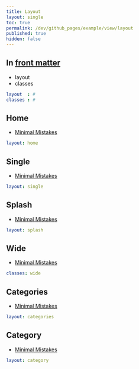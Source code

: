 ```yaml
---
title: Layout
layout: single
toc: true
permalink: /dev/github_pages/example/view/layout
published: true
hidden: false
---
```




## In [front matter](/dev/github_pages/example/view/front_matter)

- layout
- classes

```yml
layout  : #
classes : #
```



## Home

- [Minimal Mistakes](https://mmistakes.github.io/minimal-mistakes/docs/layouts/#home-page-layout)

```yml
layout: home
```



## Single

- [Minimal Mistakes](https://mmistakes.github.io/minimal-mistakes/docs/layouts/#single-layout)

```yml
layout: single
```



## Splash

- [Minimal Mistakes](https://mmistakes.github.io/minimal-mistakes/docs/layouts/#splash-page-layout)

```yml
layout: splash
```



## Wide

- [Minimal Mistakes](https://mmistakes.github.io/minimal-mistakes/docs/layouts/#wide-page)

```yml
classes: wide
```



## Categories

- [Minimal Mistakes](https://mmistakes.github.io/minimal-mistakes/docs/layouts/#layout-categories)

```yml
layout: categories
```



## Category

- [Minimal Mistakes](https://mmistakes.github.io/minimal-mistakes/docs/layouts/#layout-category)

```yml
layout: category
```
